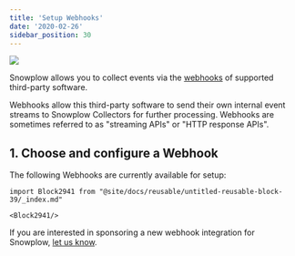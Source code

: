```yaml
---
title: 'Setup Webhooks'
date: '2020-02-26'
sidebar_position: 30
---
```


![](images/snowplow-aws-pipeline-webhooks.png)

Snowplow allows you to collect events via the [webhooks](http://en.wikipedia.org/wiki/Webhook) of supported third-party software.

Webhooks allow this third-party software to send their own internal event streams to Snowplow Collectors for further processing. Webhooks are sometimes referred to as "streaming APIs" or "HTTP response APIs".

## 1\. Choose and configure a Webhook

The following Webhooks are currently available for setup:

```mdx-code-block
import Block2941 from "@site/docs/reusable/untitled-reusable-block-39/_index.md"

<Block2941/>
```

If you are interested in sponsoring a new webhook integration for Snowplow, [let us know](https://snowplowanalytics.com/contact-us/).
